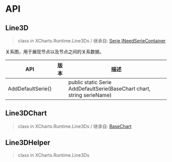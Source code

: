 # API

## Line3D

> class in XCharts.Runtime.Line3Ds / 继承自: [Serie](https://xcharts-team.github.io/docs/api#serie),[INeedSerieContainer](https://xcharts-team.github.io/docs/api#ineedseriecontainer)

关系图，用于展现节点以及节点之间的关系数据。

|API|版本|描述|
|--|--|--|
|AddDefaultSerie()||public static Serie AddDefaultSerie(BaseChart chart, string serieName)|

## Line3DChart

> class in XCharts.Runtime.Line3Ds / 继承自: [BaseChart](https://xcharts-team.github.io/docs/api#basechart)


## Line3DHelper

> class in XCharts.Runtime.Line3Ds


